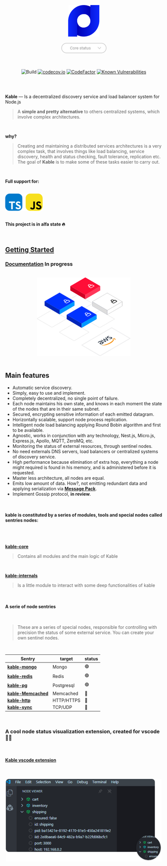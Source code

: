 <br>
<br>
<br>

<div align="center">
    <img src="https://github.com/11ume/kable/blob/master/images/logo.png" width="100" height="auto"/>
</div>

<br>

<div align="center">
    <a href="https://github.com/11ume/kable-core">
        <img src="https://github.com/11ume/kable/blob/master/images/status.png" width="auto" height="auto"/>
    </a>
</div>

<br>
<br>

<div align="center">
  
![Build](https://github.com/11ume/kable-core/workflows/Build/badge.svg?branch=master)
[![codecov.io](https://codecov.io/github/11ume/kable-core/coverage.svg?branch=master)](https://codecov.io/github/11ume/kable-core?branch=master)
[![CodeFactor](https://www.codefactor.io/repository/github/11ume/kable-core/badge)](https://www.codefactor.io/repository/github/11ume/kable-core)
[![Known Vulnerabilities](https://snyk.io/test/github/11ume/kable-core/badge.svg?targetFile=package.json)](https://snyk.io/test/github/11ume/kable-core?targetFile=package.json)

</div>

<br>

<br>

**Kable** — Is a decentralized discovery service and load balancer system for Node.js
<br>

> A **simple and pretty alternative** to others centralized systems, which involve complex architectures. 
<br>

**why?**

> Creating and maintaining a distributed services architectures is a very complex task, that involves things like load balancing, service discovery, health and status checking, fault tolerance, replication etc. The goal of **Kable** is to make some of these tasks easier to carry out. 

<br>

**Full support for:**

<br>
    <div>
        <img alt="Full support for javascript and typescript projects" src="https://github.com/11ume/kable/blob/master/images/js-ts-logos.png" width="120" height="auto"/>
    </div>
<br>

**This project is in alfa state 🔥**

<br>

## **[Getting Started](https://github.com/11ume/kable/blob/master/docs/getting_started.md)** 

### **[Documentation](https://github.com/11ume/kable/blob/master/docs/documentation.md)** In progress

<br>

<div align="center">
    <img src="https://github.com/11ume/kable/blob/master/images/nodes.png" width="300" height="auto"/>
</div>

<br>

## Main features

* Automatic service discovery.
* Simply, easy to use and implement.
* Completely decentralized, no single point of failure.
* Each node maintains his own state, and knows in each moment the state of the nodes that are in their same subnet.
* Secured, encrypting sensitive information of each emitted datagram.
* Horizontally scalable, support node process replication.
* Intelligent node load balancing applying Round Bobin algorithm and first to be available.
* Agnostic, works in conjunction with any technology, Nest.js, Micro.js, Express.js, Apollo, MQTT, ZeroMQ, etc.
* Monitoring the status of external resources, through sentinel nodes.
* No need externals DNS servers, load balancers or centralized systems of discovery service.
* High performance because elimination of extra hop, everything a node might required is found in his memory, 
and is administered before it is requested.
* Master less architecture, all nodes are equal.
* Emits low amount of data. How?, not emitting redundant data and applying serialization via **[Message Pack](https://msgpack.org/)**.
* Implement Gossip protocol, **in review**.

<br>

#### kable is constituted by a series of modules, tools and special nodes called sentries nodes:

<br>
<br>

**[kable-core](https://github.com/11ume/kable-core)**
<br>

> Contains all modules and the main logic of Kable
<br>

**[kable-internals](https://github.com/11ume/kable-internals)**
<br>

> Is a little module to interact with some deep functionalities of kable

<br>

#### A serie of node sentries

<br>

> These are a series of special nodes, responsible for controlling with precision the status of some external service. You can create your own sentinel nodes.

<br>

| Sentry                                                  | target     | status |
| ------------------------------------------------------- | ---------- | ------ |
| **[kable-mongo](https://github.com/11ume/kable-mongo)** | Mongo      | 🟢     |
| **[kable-redis](https://github.com/11ume/kable-redis)** | Redis      | 🟢     |
| **[kable-pg](https://github.com/11ume/kable-pg)**       | Postgresql | 🟢     |
| **[kable-Memcached]()**                                 | Memcached  | 🔨     |
| **[kable-http]()**                                      | HTTP/HTTPS | 🔨     |
| **[kable-sync]()**                                      | TCP/UDP    | 🔨     |

<br>

### A cool node status visualization extension, created for vscode 🏄‍♀️

<br>

#### **[Kable vscode extension](https://github.com/11ume/kable-vscode)**

<br>

<br>
    <div align="center">
        <img src="https://github.com/11ume/kable-vscode/blob/master/images/vscode-ext.png" width="500" height="auto"/>
    </div>
<br>

<br>
<br>


